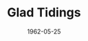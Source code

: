 ---
title: Glad Tidings
date: 1962-05-25
closing_date: 1962-06-02
layout: productions
featured_image: 
image_caption:
image_credit:
playbill:
category:
Theatre: Theatre Jacksonville
Venue: Little Theatre
cast:
  Ethel Nash: Pat Hayward
  Mrs. MacDonald: Esther Barnes
  Henry: Roger Lodesky
  Steve Whitney: Roby Robson
  Agnes Bell: Claire Zundell
  Claire Abbott: Nancy Kittredge
  Maud Abbott: Judith Jett
  Gus Kennedy: Nick Humphrey
  Terry Abbott: Bruce Henn
crew:
  Director: George Ballis
  Set Designer: Ben Jones
  Technical Director: Pete House
  Special Art Work: Robert Krell
  Lighting Designer: Chase Ambler
  Stage Manager: Peggy Miller
  Assistant Stage Manager: Ellen Black
  Costumes: Frank Ridge 
  Costume Designer: Milton Hayward
  Properties: 
    - Gayle Swymer
    - Esther Barnes
    - Ed Poole 
    - Bunni Thornhill
    - Jean Charles
    - Thelma Baker
  Make-Up: 
    - Eleanor Yeager
    - Mattie Godwin
  Construction and Painting: 
    - Peggy Miller
    - Wenonah Wells
    - Gladys Dale
    - Buddy Marshall
    - Joanne House
    - Pete House
understudies:
orchestra:
external_links:
---